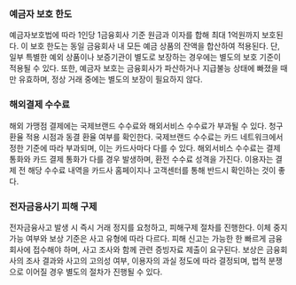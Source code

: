 ### 예금자 보호 한도
예금자보호법에 따라 1인당 1금융회사 기준 원금과 이자를 합해 최대 1억원까지 보호된다. 이 보호 한도는 동일 금융회사 내 모든 예금 상품의 잔액을 합산하여 적용된다. 단, 일부 특별한 예외 상품이나 보증기관이 별도로 보장하는 경우에는 별도의 보호 기준이 적용될 수 있다. 또한, 예금자 보호는 금융회사가 파산하거나 지급불능 상태에 빠졌을 때만 유효하며, 정상 거래 중에는 별도의 보장이 필요하지 않다.

### 해외결제 수수료
해외 가맹점 결제에는 국제브랜드 수수료와 해외서비스 수수료가 부과될 수 있다. 청구 환율 적용 시점과 동결 환율 여부를 확인한다. 국제브랜드 수수료는 카드 네트워크에서 정한 기준에 따라 부과되며, 이는 카드사마다 다를 수 있다. 해외서비스 수수료는 결제 통화와 카드 결제 통화가 다를 경우 발생하며, 환전 수수료 성격을 가진다. 이용자는 결제 전 해당 수수료 내역을 카드사 홈페이지나 고객센터를 통해 반드시 확인하는 것이 좋다.

### 전자금융사기 피해 구제
전자금융사고 발생 시 즉시 거래 정지를 요청하고, 피해구제 절차를 진행한다. 이체 중지 가능 여부와 보상 기준은 사고 유형에 따라 다르다. 피해 신고는 가능한 한 빠르게 금융회사에 접수해야 하며, 사고 조사와 함께 관련 증빙자료 제출이 요구된다. 보상은 금융회사의 조사 결과와 사고의 고의성 여부, 이용자의 과실 정도에 따라 결정되며, 법적 분쟁으로 이어질 경우 별도의 절차가 진행될 수 있다.
